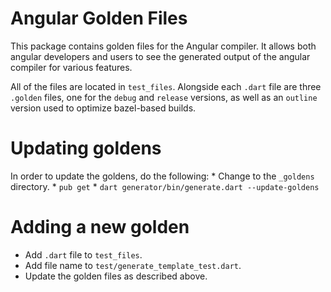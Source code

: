 # Angular Golden Files

This package contains golden files for the Angular compiler. It allows both
angular developers and users to see the generated output of the angular compiler
for various features.

All of the files are located in `test_files`. Alongside each `.dart` file are
three `.golden` files, one for the `debug` and `release` versions, as well as an
`outline` version used to optimize bazel-based builds.

# Updating goldens

In order to update the goldens, do the following: * Change to the `_goldens`
directory. * `pub get` * `dart generator/bin/generate.dart --update-goldens`

# Adding a new golden

*   Add `.dart` file to `test_files`.
*   Add file name to `test/generate_template_test.dart`.
*   Update the golden files as described above.
